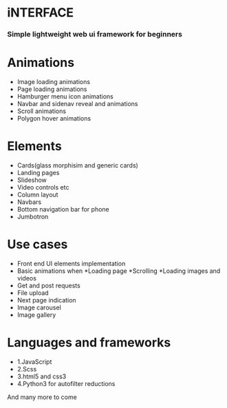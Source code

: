 # iNTERFACE
### Simple lightweight web ui framework for beginners

# Animations
   * Image loading animations
   * Page loading animations
   * Hamburger menu icon animations
   * Navbar and sidenav reveal and animations
   * Scroll animations
   * Polygon hover animations

# Elements
   * Cards(glass morphisim and generic cards)
   * Landing pages
   * Slideshow 
   * Video controls etc
   * Column layout
   * Navbars
   * Bottom navigation bar for phone
   * Jumbotron


# Use cases
   * Front end UI elements implementation
   * Basic animations when 
      *Loading page
      *Scrolling
      *Loading images and videos
   * Get and post requests
   * File upload
   * Next page indication
   * Image carousel
   * Image gallery

# Languages and frameworks
   * 1.JavaScript
   * 2.Scss
   * 3.html5 and css3
   * 4.Python3 for autofilter reductions

And many more to come
